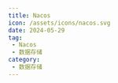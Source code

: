 ```yaml
---
title: Nacos
icon: /assets/icons/nacos.svg
date: 2024-05-29
tag:
 - Nacos
 - 数据存储
category:
 - 数据存储
---
```


<!-- more -->

<Catalog />